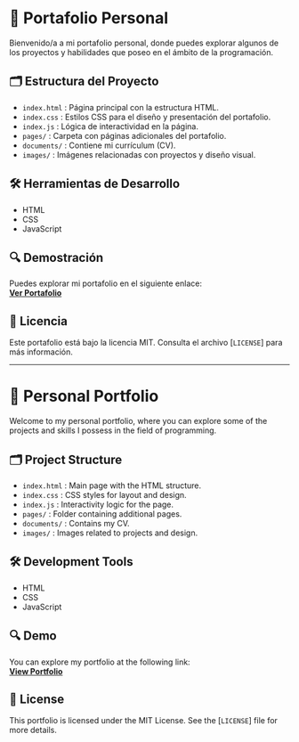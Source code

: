 # 💼 Portafolio Personal

Bienvenido/a a mi portafolio personal, donde puedes explorar algunos de los proyectos y habilidades que poseo en el ámbito de la programación.

## 🗂️ Estructura del Proyecto

- `index.html` : Página principal con la estructura HTML.
- `index.css` : Estilos CSS para el diseño y presentación del portafolio.
- `index.js` : Lógica de interactividad en la página.
- `pages/` : Carpeta con páginas adicionales del portafolio.
- `documents/` : Contiene mi currículum (CV).
- `images/` : Imágenes relacionadas con proyectos y diseño visual.

## 🛠️ Herramientas de Desarrollo

- HTML  
- CSS  
- JavaScript

## 🔍 Demostración

Puedes explorar mi portafolio en el siguiente enlace:  
**[Ver Portafolio](https://siegboss.github.io/Portafolio_SiegBoss/)**

## 📄 Licencia

Este portafolio está bajo la licencia MIT. Consulta el archivo [`LICENSE`] para más información.

---

# 💼 Personal Portfolio

Welcome to my personal portfolio, where you can explore some of the projects and skills I possess in the field of programming.

## 🗂️ Project Structure

- `index.html` : Main page with the HTML structure.
- `index.css` : CSS styles for layout and design.
- `index.js` : Interactivity logic for the page.
- `pages/` : Folder containing additional pages.
- `documents/` : Contains my CV.
- `images/` : Images related to projects and design.

## 🛠️ Development Tools

- HTML  
- CSS  
- JavaScript

## 🔍 Demo

You can explore my portfolio at the following link:  
**[View Portfolio](https://siegboss.github.io/Portafolio_SiegBoss/)**

## 📄 License

This portfolio is licensed under the MIT License. See the [`LICENSE`] file for more details.
